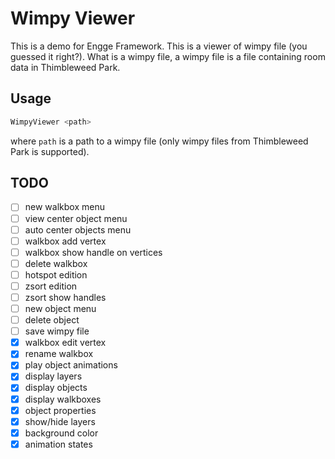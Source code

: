 # Wimpy Viewer

This is a demo for Engge Framework.
This is a viewer of wimpy file (you guessed it right?).
What is a wimpy file, a wimpy file is a file containing room data in Thimbleweed Park.

## Usage

```bash
WimpyViewer <path>
```
where `path` is a path to a wimpy file (only wimpy files from Thimbleweed Park is supported).

## TODO

* [ ] new walkbox menu
* [ ] view center object menu
* [ ] auto center objects menu
* [ ] walkbox add vertex
* [ ] walkbox show handle on vertices
* [ ] delete walkbox
* [ ] hotspot edition
* [ ] zsort edition
* [ ] zsort show handles
* [ ] new object menu
* [ ] delete object
* [ ] save wimpy file
* [x] walkbox edit vertex
* [x] rename walkbox
* [x] play object animations
* [x] display layers
* [x] display objects
* [x] display walkboxes
* [x] object properties
* [x] show/hide layers
* [x] background color
* [x] animation states

